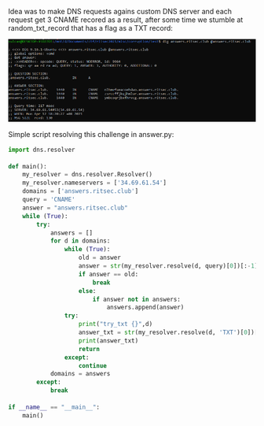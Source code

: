 Idea was to make DNS requests agains custom DNS server and each request get 3 CNAME recored as a result, after some time we stumble at random_txt_record that has a flag as a TXT record:

![dig](https://github.com/lasq88/CTF/blob/main/ritsec2021/misc/answer/dig.PNG)

Simple script resolving this challenge in answer.py:

```python
import dns.resolver

def main():
    my_resolver = dns.resolver.Resolver()
    my_resolver.nameservers = ['34.69.61.54']
    domains = ['answers.ritsec.club']
    query = 'CNAME'
    answer = "answers.ritsec.club"
    while (True):
        try:
            answers = []
            for d in domains:
                while (True):
                    old = answer
                    answer = str(my_resolver.resolve(d, query)[0])[:-1]
                    if answer == old:
                        break
                    else:
                        if answer not in answers:
                            answers.append(answer)
                try:
                    print("try_txt {}",d)
                    answer_txt = str(my_resolver.resolve(d, 'TXT')[0])[:-1]
                    print(answer_txt)
                    return
                except:
                    continue
            domains = answers
        except:
            break

if __name__ == "__main__":
    main()
```
